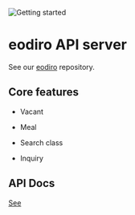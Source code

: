 ![Getting started](https://user-images.githubusercontent.com/37792049/62421767-eeb13b00-b6e1-11e9-8cfa-fce1722516d5.png)

# eodiro API server

See our [eodiro](https://github.com/payasyouwant/eodiro) repository.

## Core features

- Vacant

- Meal

- Search class

- Inquiry

## API Docs

[See](https://documenter.getpostman.com/view/7378097/SVYtMHWp)

